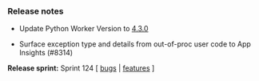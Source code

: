 ### Release notes
<!-- Please add your release notes in the following format:
- My change description (#PR)
-->
- Update Python Worker Version to [4.3.0](https://github.com/Azure/azure-functions-python-worker/releases/tag/4.3.0)

- Surface exception type and details from out-of-proc user code to App Insights (#8314)

**Release sprint:** Sprint 124
[ [bugs](https://github.com/Azure/azure-functions-host/issues?q=is%3Aissue+milestone%3A%22Functions+Sprint+124%22+label%3Abug+is%3Aclosed) | [features](https://github.com/Azure/azure-functions-host/issues?q=is%3Aissue+milestone%3A%22Functions+Sprint+124%22+label%3Afeature+is%3Aclosed) ]

